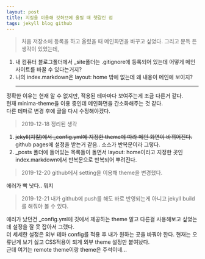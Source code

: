 ```yaml
---
layout: post
title: 지킬을 이용해 깃허브에 올릴 때 헷갈린 점
tags: jekyll blog github
---
```


> 처음 저장소에 등록을 하고 올렸을 때 메인화면을 바꾸고 싶었다. 그리고 문득 든 생각이 있었는데,

1. 내 컴퓨터 블로그폴더에서 \_site폴더는 .gitignore에 등록되어 있는데 어떻게 메인 사이트를 바꿀 수 있다는거지?
2. 나의 index.markdown은 layout: home 밖에 없는데 왜 내용이 메인에 보이지?
   <hr/>

정확한 이유는 현재 알 수 없지만, 적용된 테마마다 보여주는게 조금 다른거 같다. <br>
현재 minima-theme을 이용 중인데 메인화면을 간소화해주는 것 같다.<br>
다른 테마로 변경 후에 글을 다시 수정해야겠다.

> 2019-12-18 정리된 생각

1. ~~jekyll(지킬)에서 \_config.yml에 지정한 theme에 따라 메인 화면이 바뀌어진다.~~<br>github pages에 설정을 받는거 같음.. 소스가 반복문이라 그렇다.
2. \_posts 폴더에 들어있는 목록들이 돌면서 layout: home이라고 지정한 곳인 index.markdown에서 반복문으로 반복되어 뿌려진다.

> 2019-12-20 github에서 setting을 이용해 theme을 변경했다.

에러가 빡 낫다.. 뭐지

> 2019-12-21 내가 github에 push를 해도 바로 반영되는게 아니고 jekyll build를 해줘야 볼 수 있다.

에러가 났던건 _config.yml에 깃에서 제공하는 theme 말고 다른걸 사용해보고 싶었는데 설정을 잘 못 잡아서 그랬다.  
더 세세한 설정은 외부 테마 config를 적용 후 내가 원하는 곳을 바꿔야 한다. 현재는 오류난게 보기 싫고 CSS적용이 되게 외부 theme 설정만 붙여놨다.  
근데 여기는 remote theme이랑 theme은 주석이네...
